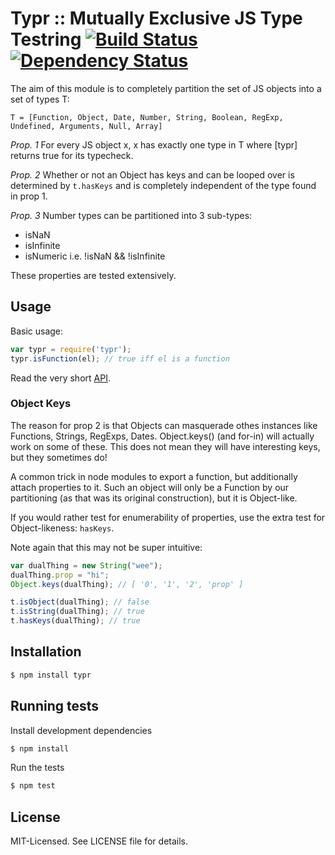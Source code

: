 # Typr :: Mutually Exclusive JS Type Testring [![Build Status](https://secure.travis-ci.org/clux/typr.png)](http://travis-ci.org/clux/typr) [![Dependency Status](https://david-dm.org/clux/typr.png)](https://david-dm.org/clux/typr)

The aim of this module is to completely partition the set of JS objects into a set of types T:

```
T = [Function, Object, Date, Number, String, Boolean, RegExp, Undefined, Arguments, Null, Array]
```

*Prop. 1* For every JS object x, x has exactly one type in T where [typr] returns true for its typecheck.

*Prop. 2* Whether or not an Object has keys and can be looped over is determined by `t.hasKeys` and is completely independent of the type found in prop 1.

*Prop. 3* Number types can be partitioned into 3 sub-types:

- isNaN
- isInfinite
- isNumeric i.e. !isNaN && !isInfinite


These properties are tested extensively.

## Usage
Basic usage:

```javascript
var typr = require('typr');
typr.isFunction(el); // true iff el is a function
```

Read the very short [API](https://github.com/clux/typr/master/api.md).

### Object Keys
The reason for prop 2 is that Objects can masquerade othes instances like
Functions, Strings, RegExps, Dates. Object.keys() (and for-in) will actually work on some
of these. This does not mean they will have interesting keys, but they sometimes
do!

A common trick in node modules to export a function, but additionally attach
properties to it. Such an object will only be a Function by our partitioning
(as that was its original construction), but it is Object-like.

If you would rather test for enumerability of properties, use the extra test for Object-likeness: `hasKeys`.

Note again that this may not be super intuitive:

```javascript
var dualThing = new String("wee");
dualThing.prop = "hi";
Object.keys(dualThing); // [ '0', '1', '2', 'prop' ]

t.isObject(dualThing); // false
t.isString(dualThing); // true
t.hasKeys(dualThing); // true
```

## Installation

```bash
$ npm install typr
```

## Running tests
Install development dependencies

```bash
$ npm install
```

Run the tests

```bash
$ npm test
```

## License
MIT-Licensed. See LICENSE file for details.
